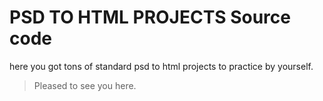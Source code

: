# PSD TO HTML PROJECTS Source code

here you got tons of standard psd to html projects to practice by yourself.

> Pleased to see you here.
